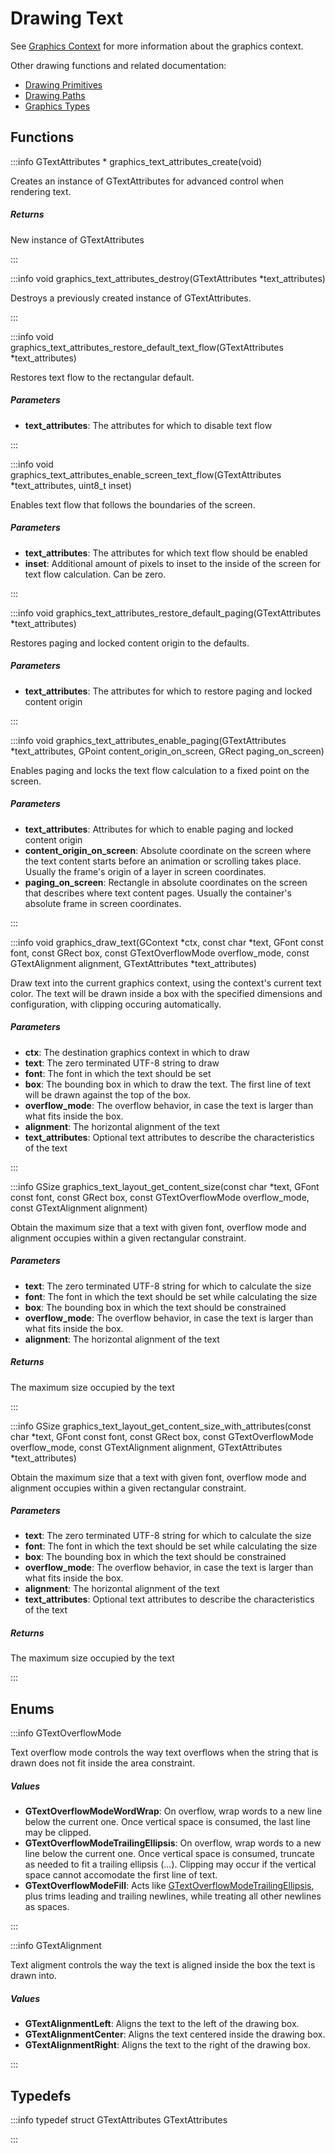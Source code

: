 # Drawing Text

See [Graphics Context](/documentation/c/group___graphics_context.md) for more information about the graphics context.

Other drawing functions and related documentation:

* [Drawing Primitives](/documentation/c/group___drawing.md)
* [Drawing Paths](/documentation/c/group___path_drawing.md)
* [Graphics Types](/documentation/c/group___graphics_types.md)

## Functions

:::info GTextAttributes * graphics_text_attributes_create(void)

Creates an instance of GTextAttributes for advanced control when rendering text. 

##### Returns

New instance of GTextAttributes 

:::

:::info void graphics_text_attributes_destroy(GTextAttributes *text_attributes)

Destroys a previously created instance of GTextAttributes. 

:::

:::info void graphics_text_attributes_restore_default_text_flow(GTextAttributes *text_attributes)

Restores text flow to the rectangular default. 

##### Parameters

- **text_attributes**: The attributes for which to disable text flow 

:::

:::info void graphics_text_attributes_enable_screen_text_flow(GTextAttributes *text_attributes, uint8_t inset)

Enables text flow that follows the boundaries of the screen. 

##### Parameters

- **text_attributes**: The attributes for which text flow should be enabled 
- **inset**: Additional amount of pixels to inset to the inside of the screen for text flow calculation. Can be zero. 

:::

:::info void graphics_text_attributes_restore_default_paging(GTextAttributes *text_attributes)

Restores paging and locked content origin to the defaults. 

##### Parameters

- **text_attributes**: The attributes for which to restore paging and locked content origin 

:::

:::info void graphics_text_attributes_enable_paging(GTextAttributes *text_attributes, GPoint content_origin_on_screen, GRect paging_on_screen)

Enables paging and locks the text flow calculation to a fixed point on the screen. 

##### Parameters

- **text_attributes**: Attributes for which to enable paging and locked content origin 
- **content_origin_on_screen**: Absolute coordinate on the screen where the text content starts before an animation or scrolling takes place. Usually the frame's origin of a layer in screen coordinates. 
- **paging_on_screen**: Rectangle in absolute coordinates on the screen that describes where text content pages. Usually the container's absolute frame in screen coordinates. 

:::

:::info void graphics_draw_text(GContext *ctx, const char *text, GFont const font, const GRect box, const GTextOverflowMode overflow_mode, const GTextAlignment alignment, GTextAttributes *text_attributes)

Draw text into the current graphics context, using the context's current text color. The text will be drawn inside a box with the specified dimensions and configuration, with clipping occuring automatically. 

##### Parameters

- **ctx**: The destination graphics context in which to draw 
- **text**: The zero terminated UTF-8 string to draw 
- **font**: The font in which the text should be set 
- **box**: The bounding box in which to draw the text. The first line of text will be drawn against the top of the box. 
- **overflow_mode**: The overflow behavior, in case the text is larger than what fits inside the box. 
- **alignment**: The horizontal alignment of the text 
- **text_attributes**: Optional text attributes to describe the characteristics of the text 

:::

:::info GSize graphics_text_layout_get_content_size(const char *text, GFont const font, const GRect box, const GTextOverflowMode overflow_mode, const GTextAlignment alignment)

Obtain the maximum size that a text with given font, overflow mode and alignment occupies within a given rectangular constraint. 

##### Parameters

- **text**: The zero terminated UTF-8 string for which to calculate the size 
- **font**: The font in which the text should be set while calculating the size 
- **box**: The bounding box in which the text should be constrained 
- **overflow_mode**: The overflow behavior, in case the text is larger than what fits inside the box. 
- **alignment**: The horizontal alignment of the text 

##### Returns

The maximum size occupied by the text 

:::

:::info GSize graphics_text_layout_get_content_size_with_attributes(const char *text, GFont const font, const GRect box, const GTextOverflowMode overflow_mode, const GTextAlignment alignment, GTextAttributes *text_attributes)

Obtain the maximum size that a text with given font, overflow mode and alignment occupies within a given rectangular constraint. 

##### Parameters

- **text**: The zero terminated UTF-8 string for which to calculate the size 
- **font**: The font in which the text should be set while calculating the size 
- **box**: The bounding box in which the text should be constrained 
- **overflow_mode**: The overflow behavior, in case the text is larger than what fits inside the box. 
- **alignment**: The horizontal alignment of the text 
- **text_attributes**: Optional text attributes to describe the characteristics of the text 

##### Returns

The maximum size occupied by the text 

:::


## Enums

:::info GTextOverflowMode

Text overflow mode controls the way text overflows when the string that is drawn does not fit inside the area constraint. 

##### Values

- **GTextOverflowModeWordWrap**: On overflow, wrap words to a new line below the current one. Once vertical space is consumed, the last line may be clipped. 
- **GTextOverflowModeTrailingEllipsis**: On overflow, wrap words to a new line below the current one. Once vertical space is consumed, truncate as needed to fit a trailing ellipsis (...). Clipping may occur if the vertical space cannot accomodate the first line of text. 
- **GTextOverflowModeFill**: Acts like [GTextOverflowModeTrailingEllipsis](/documentation/c/group___text_drawing.md#enumvalue-gtextoverflowmodetrailingellipsis), plus trims leading and trailing newlines, while treating all other newlines as spaces. 

:::

:::info GTextAlignment

Text aligment controls the way the text is aligned inside the box the text is drawn into. 

##### Values

- **GTextAlignmentLeft**: Aligns the text to the left of the drawing box. 
- **GTextAlignmentCenter**: Aligns the text centered inside the drawing box. 
- **GTextAlignmentRight**: Aligns the text to the right of the drawing box. 

:::

## Typedefs

:::info typedef struct GTextAttributes GTextAttributes

:::

